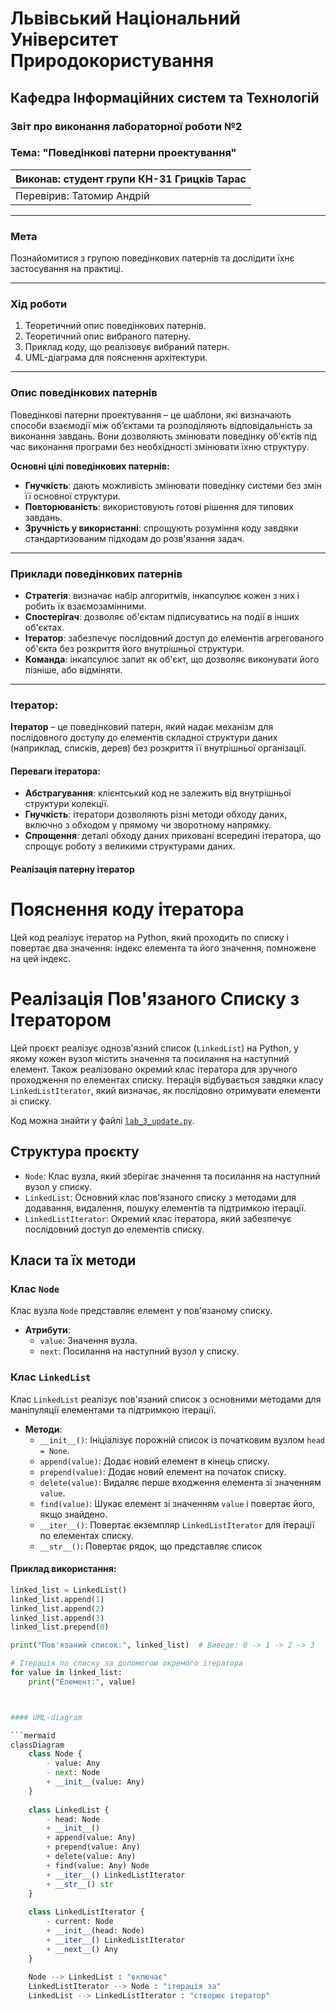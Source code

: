 # Львівський Національний Університет Природокористування
## Кафедра Інформаційних систем та Технологій

### Звіт про виконання лабораторної роботи №2
### Тема: "Поведінкові патерни проектування"

| Виконав: студент групи КН-31 Грицків Тарас |  
| ------------------------------------------ |  
| Перевірив: Татомир Андрій                  |  

---

### Мета
Познайомитися з групою поведінкових патернів та дослідити їхнє застосування на практиці.

---

### Хід роботи

1. Теоретичний опис поведінкових патернів.
2. Теоретичний опис вибраного патерну.
3. Приклад коду, що реалізовує вибраний патерн.
4. UML-діаграма для пояснення архітектури.

---

### Опис поведінкових патернів

Поведінкові патерни проектування – це шаблони, які визначають способи взаємодії між об’єктами та розподіляють відповідальність за виконання завдань. Вони дозволяють змінювати поведінку об'єктів під час виконання програми без необхідності змінювати їхню структуру.

**Основні цілі поведінкових патернів:**

- **Гнучкість**: дають можливість змінювати поведінку системи без змін її основної структури.
- **Повторюваність**: використовують готові рішення для типових завдань.
- **Зручність у використанні**: спрощують розуміння коду завдяки стандартизованим підходам до розв'язання задач.

---

### Приклади поведінкових патернів

- **Стратегія**: визначає набір алгоритмів, інкапсулює кожен з них і робить їх взаємозамінними.
- **Спостерігач**: дозволяє об'єктам підписуватись на події в інших об'єктах.
- **Ітератор**: забезпечує послідовний доступ до елементів агрегованого об'єкта без розкриття його внутрішньої структури.
- **Команда**: інкапсулює запит як об'єкт, що дозволяє виконувати його пізніше, або відміняти.

---

### Ітератор: 

**Ітератор** – це поведінковий патерн, який надає механізм для послідовного доступу до елементів складної структури даних (наприклад, списків, дерев) без розкриття її внутрішньої організації.

#### Переваги ітератора:

- **Абстрагування**: клієнтський код не залежить від внутрішньої структури колекції.
- **Гнучкість**: ітератори дозволяють різні методи обходу даних, включно з обходом у прямому чи зворотному напрямку.
- **Спрощення**: деталі обходу даних приховані всередині ітератора, що спрощує роботу з великими структурами даних.

#### Реалізація патерну ітератор

# Пояснення коду ітератора

Цей код реалізує ітератор на Python, який проходить по списку і повертає два значення: індекс елемента та його значення, помножене на цей індекс.

# Реалізація Пов'язаного Списку з Ітератором

Цей проєкт реалізує однозв'язний список (`LinkedList`) на Python, у якому кожен вузол містить значення та посилання на наступний елемент. Також реалізовано окремий клас ітератора для зручного проходження по елементах списку. Ітерація відбувається завдяки класу `LinkedListIterator`, який визначає, як послідовно отримувати елементи зі списку.

Код можна знайти у файлі [`lab_3_update.py`](./lab_3_update.py).

## Структура проєкту

- `Node`: Клас вузла, який зберігає значення та посилання на наступний вузол у списку.
- `LinkedList`: Основний клас пов'язаного списку з методами для додавання, видалення, пошуку елементів та підтримкою ітерації.
- `LinkedListIterator`: Окремий клас ітератора, який забезпечує послідовний доступ до елементів списку.

## Класи та їх методи

### Клас `Node`

Клас вузла `Node` представляє елемент у пов'язаному списку.

- **Атрибути**:
  - `value`: Значення вузла.
  - `next`: Посилання на наступний вузол у списку.

### Клас `LinkedList`

Клас `LinkedList` реалізує пов'язаний список з основними методами для маніпуляції елементами та підтримкою ітерації.

- **Методи**:
  - `__init__()`: Ініціалізує порожній список із початковим вузлом `head = None`.
  - `append(value)`: Додає новий елемент в кінець списку.
  - `prepend(value)`: Додає новий елемент на початок списку.
  - `delete(value)`: Видаляє перше входження елемента зі значенням `value`.
  - `find(value)`: Шукає елемент зі значенням `value` і повертає його, якщо знайдено.
  - `__iter__()`: Повертає екземпляр `LinkedListIterator` для ітерації по елементах списку.
  - `__str__()`: Повертає рядок, що представляє список
#### Приклад використання:

```python
linked_list = LinkedList()
linked_list.append(1)
linked_list.append(2)
linked_list.append(3)
linked_list.prepend(0)

print("Пов'язаний список:", linked_list)  # Виведе: 0 -> 1 -> 2 -> 3

# Ітерація по списку за допомогою окремого ітератора
for value in linked_list:
    print("Елемент:", value)



#### UML-diagram

```mermaid
classDiagram
    class Node {
        - value: Any
        - next: Node
        + __init__(value: Any)
    }
    
    class LinkedList {
        - head: Node
        + __init__()
        + append(value: Any)
        + prepend(value: Any)
        + delete(value: Any)
        + find(value: Any) Node
        + __iter__() LinkedListIterator
        + __str__() str
    }
    
    class LinkedListIterator {
        - current: Node
        + __init__(head: Node)
        + __iter__() LinkedListIterator
        + __next__() Any
    }
    
    Node --> LinkedList : "включає"
    LinkedListIterator --> Node : "ітерація за"
    LinkedList --> LinkedListIterator : "створює ітератор"

